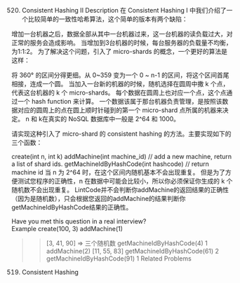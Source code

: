 520. Consistent Hashing II
Description
在 Consistent Hashing I 中我们介绍了一个比较简单的一致性哈希算法，这个简单的版本有两个缺陷：

增加一台机器之后，数据全部从其中一台机器过来，这一台机器的读负载过大，对正常的服务会造成影响。
当增加到3台机器的时候，每台服务器的负载量不均衡，为1:1:2。
为了解决这个问题，引入了 micro-shards 的概念，一个更好的算法是这样：

将 360° 的区间分得更细。从 0~359 变为一个 0 ~ n-1 的区间，将这个区间首尾相接，连成一个圆。
当加入一台新的机器的时候，随机选择在圆周中撒 k 个点，代表这台机器的 k 个 micro-shards。
每个数据在圆周上也对应一个点，这个点通过一个 hash function 来计算。
一个数据该属于那台机器负责管理，是按照该数据对应的圆周上的点在圆上顺时针碰到的第一个 micro-shard 点所属的机器来决定。
n 和 k在真实的 NoSQL 数据库中一般是 2^64 和 1000。

请实现这种引入了 micro-shard 的 consistent hashing 的方法。主要实现如下的三个函数：

create(int n, int k)
addMachine(int machine_id) // add a new machine, return a list of shard ids.
getMachineIdByHashCode(int hashcode) // return machine id
当 n 为 2^64 时，在这个区间内随机基本不会出现重复。
但是为了方便测试您程序的正确性，n 在数据中可能会比较小，所以你必须保证你生成的 k 个随机数不会出现重复。
LintCode并不会判断你addMachine的返回结果的正确性（因为是随机数），只会根据您返回的addMachine的结果判断你getMachineIdByHashCode结果的正确性。

Have you met this question in a real interview?  
Example
create(100, 3)
addMachine(1)
>> [3, 41, 90]  => 三个随机数
getMachineIdByHashCode(4)
>> 1
addMachine(2)
>> [11, 55, 83]
getMachineIdByHashCode(61)
>> 2
getMachineIdByHashCode(91)
>> 1
Related Problems
519. Consistent Hashing
